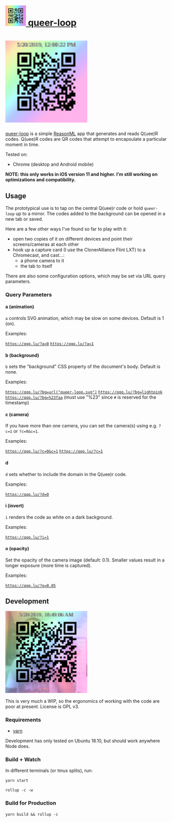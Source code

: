 # <a href="https://qqq.lu"><img width="64" height="64" src="queer-loop.svg" alt="a QR code for queer-loop"/> queer-loop</a>

# <a href="https://qqq.lu/#2019-05-20T16:00:22.283Z"><img width="256" height="256" src="queer-loop-animated.svg" alt="an example Q(uee)r code"/> </a>

[queer-loop](https://qqq.lu) is a simple [ReasonML](https://reasonml.github.io/)
app that generates and reads Q(uee)R codes. Q(uee)R codes are QR codes that
attempt to encapsulate a particular moment in time.

Tested on:
- Chrome (desktop and Android mobile)

**NOTE: this only works in iOS version 11 and higher. I'm still working on optimizations and compatibility.**

## Usage

The prototypical use is to tap on the central Q(uee)r code or hold `queer-loop`
up to a mirror. The codes added to the background can be opened in a new tab or saved.

Here are a few other ways I've found so far to play with it:

- open two copies of it on different devices and point their screens/cameras at
  each other
- hook up a capture card (I use the ClonerAlliance Flint LXT) to a Chromecast,
  and cast...:
    - a phone camera to it
    - the tab to itself

There are also some configuration options, which may be set via URL query parameters.

### Query Parameters

#### a (animation)

`a` controls SVG animation, which may be slow on some devices. Default is 1 (on).

Examples:

[`https://qqq.lu/?a=0`](https://qqq.lu/?a=0)
[`https://qqq.lu/?a=1`](https://qqq.lu/?a=1)

#### b (background)

`b` sets the "background" CSS property of the document's body. Default is none.

Examples:

[`https://qqq.lu/?bg=url("queer-loop.svg")`](https://qqq.lu/?bg=url("queer-loop.svg"))
[`https://qqq.lu/?bg=lightpink`](https://qqq.lu/?bg=lightpink)
[`https://qqq.lu/?bg=%23faa`](https://qqq.lu/?bg=%23faa) (must use "%23" since `#` is reserved for the timestamp)

#### c (camera)

If you have more than one camera, you can set the camera(s) using e.g. `?c=1` or `?c=0&c=1`.

Examples:

[`https://qqq.lu/?c=0&c=1`](https://qqq.lu/?c=0&c=1)
[`https://qqq.lu/?c=1`](https://qqq.lu/?c=1)

#### d

`d` sets whether to include the domain in the Q(uee)r code.

Examples:

[`https://qqq.lu/?d=0`](https://qqq.lu/?d=0)

#### i (invert)

`i` renders the code as white on a dark background.

Examples:

[`https://qqq.lu/?i=1`](https://qqq.lu/?i=1)


#### o (opacity)

Set the opacity of the camera image (default: 0.1). Smaller values result in a longer exposure (more time is captured).

Examples:

[`https://qqq.lu/?o=0.05`](https://qqq.lu/?o=0.05)


## Development

<img width="256" height="256" src="development.svg" alt="a version of queer-loop pointed to localhost" />

This is very much a WIP, so the ergonomics of working with the code are poor at
present. License is GPL v3.

### Requirements

- [yarn](https://yarnpkg.com/)

Development has only tested on Ubuntu 18.10, but should work anywhere Node does.

### Build + Watch

In different terminals (or tmux splits), run:

```
yarn start
```

```
rollup -c -w
```

### Build for Production

```
yarn build && rollup -c
```

